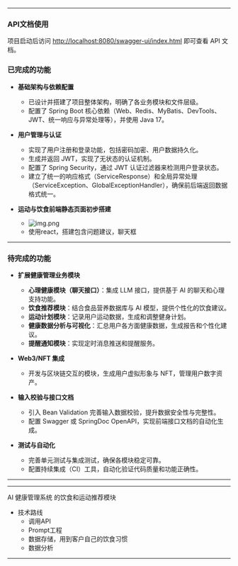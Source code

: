 
---

### API文档使用

项目启动后访问 [http://localhost:8080/swagger-ui/index.html](http://localhost:8080/swagger-ui/index.html) 即可查看 API 文档。

### 已完成的功能

- **基础架构与依赖配置**  
  - 已设计并搭建了项目整体架构，明确了各业务模块和文件层级。
  - 配置了 Spring Boot 核心依赖（Web、Redis、MyBatis、DevTools、JWT、统一响应与异常处理等），并使用 Java 17。

- **用户管理与认证**  
  - 实现了用户注册和登录功能，包括密码加密、用户数据持久化。
  - 生成并返回 JWT，实现了无状态的认证机制。
  - 配置了 Spring Security，通过 JWT 认证过滤器来检测用户登录状态。
  - 建立了统一的响应格式（ServiceResponse）和全局异常处理（ServiceException、GlobalExceptionHandler），确保前后端返回数据格式统一。

- **运动与饮食前端静态页面初步搭建**
  - ![img.png](img.png)
  - 使用react，搭建包含问题建议，聊天框
---

### 待完成的功能

- **扩展健康管理业务模块**  
  - **心理健康模块（聊天接口）**：集成 LLM 接口，提供基于 AI 的聊天和心理支持功能。
  - **饮食推荐模块**：结合食品营养数据库与 AI 模型，提供个性化的饮食建议。
  - **运动计划模块**：记录用户运动数据，生成和调整健身计划。
  - **健康数据分析与可视化**：汇总用户各方面健康数据，生成报告和个性化建议。
  - **提醒通知模块**：实现定时消息推送和提醒服务。

- **Web3/NFT 集成**  
  - 开发与区块链交互的模块，生成用户虚拟形象与 NFT，管理用户数字资产。

- **输入校验与接口文档**  
  - 引入 Bean Validation 完善输入数据校验，提升数据安全性与完整性。
  - 配置 Swagger 或 SpringDoc OpenAPI，实现前端接口文档的自动化生成。

- **测试与自动化**  
  - 完善单元测试与集成测试，确保各模块稳定可靠。
  - 配置持续集成（CI）工具，自动化验证代码质量和功能正确性。

---

---
AI 健康管理系统 的饮食和运动推荐模块
- 技术路线
  - 调用API
  - Prompt工程
  - 数据存储，用到客户自己的饮食习惯
  - 数据分析

---

